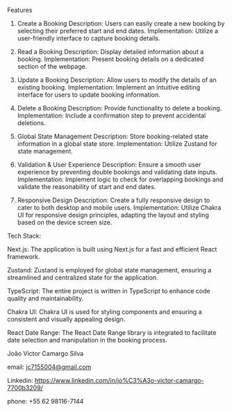 Features
1. Create a Booking
Description: Users can easily create a new booking by selecting their preferred start and end dates.
Implementation: Utilize a user-friendly interface to capture booking details.

2. Read a Booking
Description: Display detailed information about a booking.
Implementation: Present booking details on a dedicated section of the webpage.

3. Update a Booking
Description: Allow users to modify the details of an existing booking.
Implementation: Implement an intuitive editing interface for users to update booking information.

4. Delete a Booking
Description: Provide functionality to delete a booking.
Implementation: Include a confirmation step to prevent accidental deletions.

5. Global State Management
Description: Store booking-related state information in a global state store.
Implementation: Utilize Zustand for state management.

6. Validation & User Experience
Description: Ensure a smooth user experience by preventing double bookings and validating date inputs.
Implementation: Implement logic to check for overlapping bookings and validate the reasonability of start and end dates.

7. Responsive Design
Description: Create a fully responsive design to cater to both desktop and mobile users.
Implementation: Utilize Chakra UI for responsive design principles, adapting the layout and styling based on the device screen size.

Tech Stack: 

Next.js: The application is built using Next.js for a fast and efficient React framework.

Zustand: Zustand is employed for global state management, ensuring a streamlined and centralized state for the application.

TypeScript: The entire project is written in TypeScript to enhance code quality and maintainability.

Chakra UI: Chakra UI is used for styling components and ensuring a consistent and visually appealing design.

React Date Range: The React Date Range library is integrated to facilitate date selection and manipulation in the booking process.

João Victor Camargo Silva

email: jc7155004@gmail.com

Linkedin: https://www.linkedin.com/in/jo%C3%A3o-victor-camargo-7700b3209/

phone: +55 62 98116-7144
